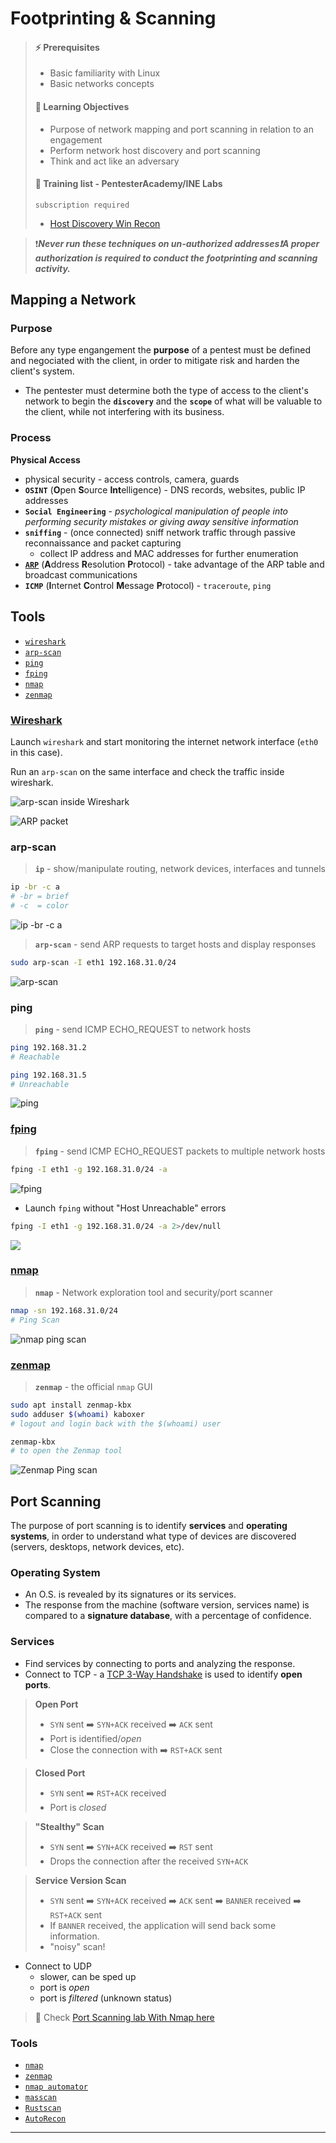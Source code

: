 # Footprinting & Scanning

> #### ⚡ Prerequisites
>
> * Basic familiarity with Linux
> * Basic networks concepts
>
> #### 📕 Learning Objectives
>
> * Purpose of network mapping and port scanning in relation to an engagement
> * Perform network host discovery and port scanning
> * Think and act like an adversary
>
> #### 🔬 Training list - PentesterAcademy/INE Labs
>
> `subscription required`
>
> - [Host Discovery Win Recon](https://attackdefense.com/listing?labtype=windows-recon&subtype=windows-recon-host-discovery)

> ❗***Never run these techniques on un-authorized addresses❗A proper authorization is required to conduct the footprinting and scanning activity.***

## Mapping a Network

### Purpose

Before any type engangement the **purpose** of a pentest must be defined and negociated with the client, in order to mitigate risk and harden the client's system.

* The pentester must determine both the type of access to the client's network to begin the **`discovery`** and the **`scope`** of what will be valuable to the client, while not interfering with its business.

### Process

**Physical Access**

* physical security - access controls, camera, guards
* **`OSINT`** (**O**pen **S**ource **Int**elligence) - DNS records, websites, public IP addresses
* **`Social Engineering`** - _psychological manipulation of people into performing security mistakes or giving away sensitive information_
* **`sniffing`** - (once connected) sniff network traffic through passive reconnaissance and packet capturing
  * collect IP address and MAC addresses for further enumeration
* [**`ARP`**](../penetration-testing-prerequisites/networking.md#arp) (**A**ddress **R**esolution **P**rotocol) - take advantage of the ARP table and broadcast communications
* **`ICMP`** (**I**nternet **C**ontrol **M**essage **P**rotocol) - `traceroute`, `ping`

## Tools

* [`wireshark`](2-footprint-scan.md#wireshark)
* [`arp-scan`](2-footprint-scan.md#arp-scan)
* [`ping`](2-footprint-scan.md#ping)
* [`fping`](2-footprint-scan.md#fping)
* [`nmap`](2-footprint-scan.md#nmap)
* [`zenmap`](2-footprint-scan.md#zenmap)

### [Wireshark](https://www.wireshark.org/)

Launch `wireshark` and start monitoring the internet network interface (`eth0` in this case).

Run an `arp-scan` on the same interface and check the traffic inside wireshark.

![arp-scan inside Wireshark](assets/image-20230210204911962.png)

![ARP packet](assets/image-20230210205141400.png)

### arp-scan

> **`ip`** - show/manipulate routing, network devices, interfaces and tunnels

```bash
ip -br -c a
# -br = brief
# -c  = color
```

![ip -br -c a](assets/image-20230210205600329.png)

> **`arp-scan`** - send ARP requests to target hosts and display responses

```bash
sudo arp-scan -I eth1 192.168.31.0/24
```

![arp-scan](assets/image-20230210205813009.png)

### ping

> **`ping`** - send ICMP ECHO\_REQUEST to network hosts

```bash
ping 192.168.31.2
# Reachable

ping 192.168.31.5
# Unreachable
```

![ping](assets/image-20230210213222404.png)

### [fping](https://fping.org/)

> **`fping`** - send ICMP ECHO\_REQUEST packets to multiple network hosts

```bash
fping -I eth1 -g 192.168.31.0/24 -a
```

![fping](assets/image-20230210214736256.png)

* Launch `fping` without "Host Unreachable" errors

```bash
fping -I eth1 -g 192.168.31.0/24 -a 2>/dev/null
```

![](assets/image-20230210214856675.png)

### [nmap](https://nmap.org/)

> **`nmap`** - Network exploration tool and security/port scanner

```bash
nmap -sn 192.168.31.0/24
# Ping Scan
```

![nmap ping scan](assets/image-20230210215143505.png)

### [zenmap](https://nmap.org/zenmap/)

> **`zenmap`** - the official `nmap` GUI

```bash
sudo apt install zenmap-kbx
sudo adduser $(whoami) kaboxer
# logout and login back with the $(whoami) user
```

```bash
zenmap-kbx
# to open the Zenmap tool
```

![Zenmap Ping scan](assets/image-20230210220313747.png)

## Port Scanning

The purpose of port scanning is to identify **services** and **operating systems**, in order to understand what type of devices are discovered (servers, desktops, network devices, etc).

### Operating System

* An O.S. is revealed by its signatures or its services.
* The response from the machine (software version, services name) is compared to a **signature database**, with a percentage of confidence.

### Services

* Find services by connecting to ports and analyzing the response.
* Connect to TCP - a [TCP 3-Way Handshake](../penetration-testing-prerequisites/networking.md##tcp-3-way-handshake) is used to identify **open ports**.

> **Open Port**
>
> * `SYN` sent ➡️ `SYN+ACK` received ➡️ `ACK` sent
> * Port is identified/_open_
> * Close the connection with ➡️ `RST+ACK` sent

> **Closed Port**
>
> * `SYN` sent ➡️ `RST+ACK` received
> * Port is _closed_

> **"Stealthy" Scan**
>
> * `SYN` sent ➡️ `SYN+ACK` received ➡️ `RST` sent
> * Drops the connection after the received `SYN+ACK`

> **Service Version Scan**
>
> * `SYN` sent ➡️ `SYN+ACK` received ➡️ `ACK` sent ➡️ `BANNER` received ➡️ `RST+ACK` sent
> * If `BANNER` received, the application will send back some information.
> * "noisy" scan!

* Connect to UDP
  * slower, can be sped up
  * port is _open_
  * port is _filtered_ (unknown status)

> 📌 Check [Port Scanning lab With Nmap here](1-info-gathering.md#port-scanning-with-nmap)

### Tools

* [`nmap`](https://nmap.org/)
* [`zenmap`](https://nmap.org/zenmap/)
* [`nmap automator`](https://github.com/21y4d/nmapAutomator)
* [`masscan`](https://github.com/robertdavidgraham/masscan)
* [`Rustscan`](https://github.com/RustScan/RustScan)
* [`AutoRecon`](https://github.com/Tib3rius/AutoRecon)

***
